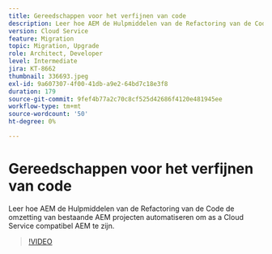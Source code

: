 ```yaml
---
title: Gereedschappen voor het verfijnen van code
description: Leer hoe AEM de Hulpmiddelen van de Refactoring van de Code de omzetting van bestaande AEM projecten automatiseren om as a Cloud Service compatibel AEM te zijn.
version: Cloud Service
feature: Migration
topic: Migration, Upgrade
role: Architect, Developer
level: Intermediate
jira: KT-8662
thumbnail: 336693.jpeg
exl-id: 9a607307-4f00-41db-a9e2-64bd7c18e3f8
duration: 179
source-git-commit: 9fef4b77a2c70c8cf525d42686f4120e481945ee
workflow-type: tm+mt
source-wordcount: '50'
ht-degree: 0%

---
```


# Gereedschappen voor het verfijnen van code

Leer hoe AEM de Hulpmiddelen van de Refactoring van de Code de omzetting van bestaande AEM projecten automatiseren om as a Cloud Service compatibel AEM te zijn.

>[!VIDEO](https://video.tv.adobe.com/v/336693?quality=12&learn=on)
